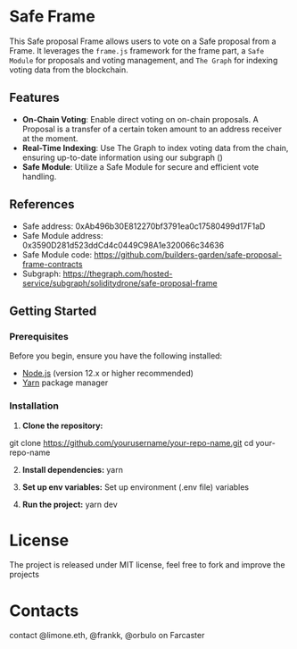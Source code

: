 # Safe Frame

This Safe proposal Frame allows users to vote on a Safe proposal from a Frame.
It leverages the `frame.js` framework for the frame part, a `Safe Module` for proposals and voting management, and `The Graph` for indexing voting data from the blockchain.

## Features

- **On-Chain Voting**: Enable direct voting on on-chain proposals. A Proposal is a transfer of a certain token amount to an address receiver at the moment.
- **Real-Time Indexing**: Use The Graph to index voting data from the chain, ensuring up-to-date information using our subgraph ()
- **Safe Module**: Utilize a Safe Module for secure and efficient vote handling.
  
## References
- Safe address: 0xAb496b30E812270bf3791ea0c17580499d17F1aD
- Safe Module address: 0x3590D281d523ddCd4c0449C98A1e320066c34636
- Safe Module code: https://github.com/builders-garden/safe-proposal-frame-contracts
- Subgraph: https://thegraph.com/hosted-service/subgraph/soliditydrone/safe-proposal-frame

## Getting Started

### Prerequisites

Before you begin, ensure you have the following installed:
- [Node.js](https://nodejs.org/en/) (version 12.x or higher recommended)
- [Yarn](https://yarnpkg.com/) package manager

### Installation

1. **Clone the repository:**

git clone https://github.com/yourusername/your-repo-name.git
cd your-repo-name

2. **Install dependencies:**
yarn

3. **Set up env variables:**
Set up environment (.env file) variables

4. **Run the project:**
yarn dev

# License
The project is released under MIT license, feel free to fork and improve the projects

# Contacts
contact @limone.eth, @frankk, @orbulo on Farcaster




